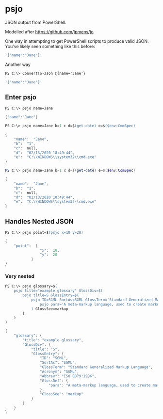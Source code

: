 # psjo

JSON output from PowerShell.

Modelled after https://github.com/jpmens/jo

One way in attempting to get PowerShell scripts to produce valid JSON. You’ve likely seen something like this before:

```powershell
'{"name":"Jane"}'
```

Another way

```ps
PS C:\> ConvertTo-Json @{name='Jane'}
```

```powershell
'{"name":"Jane"}'
```

## Enter psjo

```ps
PS C:\> psjo name=Jane
```

```powershell
{"name":"Jane"}
```

```ps
PS C:\> psjo name=Jane b=1 c d=$(get-date) e=$($env:ComSpec)
```

```powershell
{
    "name":  "Jane",
    "b":  "1",
    "c":  null,
    "d":  "02/13/2020 18:49:44",
    "e":  "C:\\WINDOWS\\system32\\cmd.exe"
}
```

```powershell
PS C:\> psjo name=Jane b=1 c d=$(get-date) e=$($env:ComSpec)

{
    "name":  "Jane",
    "b":  "1",
    "c":  null,
    "d":  "02/13/2020 18:49:44",
    "e":  "C:\\WINDOWS\\system32\\cmd.exe"
}
```

## Handles Nested JSON

```ps
PS C:\> psjo point=$(psjo x=10 y=20)
```

```powershell
{
    "point":  {
                "x":  10,
                "y":  20
            }
}
```

### Very nested

```ps
PS C:\> psjo glossary=$(
    psjo title="example glossary" GlossDiv=$(
        psjo title=S GlossEntry=$(
            psjo ID=SGML SortAs=SGML GlossTerm='Standard Generalized Markup Language' Acronym=SGML Abbrev='ISO 8879:1986' GlossDef=$(
                psjo para='A meta-markup language, used to create markup languages such as DocBook.'
            ) GlossSee=markup
        )
    )
)
```

```powershell
{
    "glossary": {
        "title": "example glossary",
        "GlossDiv": {
            "title": "S",
            "GlossEntry": {
                "ID": "SGML",
                "SortAs": "SGML",
                "GlossTerm": "Standard Generalized Markup Language",
                "Acronym": "SGML",
                "Abbrev": "ISO 8879:1986",
                "GlossDef": {
                    "para": "A meta-markup language, used to create markup languages such as DocBook."
                },
                "GlossSee": "markup"
            }
        }
    }
}
```